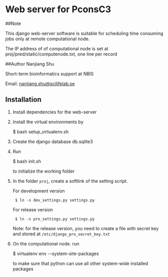 # Web server for PconsC3

##Note

This django web-server software is suitable for scheduling time consuming
jobs only at remote computational node.

The IP address of of computational node is set at
proj/pred/static/computenode.txt, one line per record

##Author
Nanjiang Shu

Short-term bioinformatics support at NBIS

Email: nanjiang.shu@scilifelab.se

## Installation

1. Install dependencies for the web-server

2. Install the virtual environments by 

    $ bash setup_virtualenv.sh

3. Create the django database db.sqlite3

4. Run 

    $ bash init.sh

    to initialize the working folder

5. In the folder `proj`, create a softlink of the setting script.

    For development version

        $ ln -s dev_settings.py settings.py

    For release version

        $ ln -s pro_settings.py settings.py

    Note: for the release version, you need to create a file with secret key
    and stored at `/etc/django_pro_secret_key.txt`

6.  On the computational node. run 
    
    $ virtualenv env --system-site-packages

    to make sure that python can use all other system-wide installed packages


